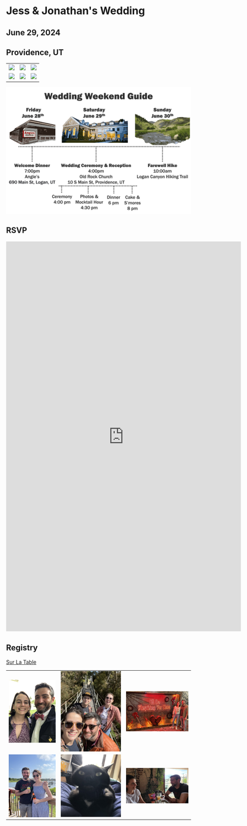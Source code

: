 # Jess & Jonathan's Wedding
## June 29, 2024
## Providence, UT

|   |   |   |
|---|---|---|
|![](/pictures/summer_utah_1.jpg) |  ![](/pictures/summer_utah_2.jpg) |  ![](/pictures/summer_utah_4.jpg)
|![](/pictures/joshuatree.jpg) |  ![](/pictures/jonathanandbabs.jpg) |  ![](/pictures/utahsnow.jpg)

![weddingweekendguide](/pictures/weddingweekendguide.png)

## RSVP

<iframe src="https://docs.google.com/forms/d/e/1FAIpQLSdg0v7PWcbjbDapeu2auTm6qU7A0672k2GflRwkfPhxafHpbA/viewform?embedded=true" width="640" height="1061" frameborder="0" marginheight="0" marginwidth="0">Loading…</iframe>

## Registry
[Sur La Table](https://www.surlatable.com/giftregistry-customershow?ID=e053e5c99d8ffa8adfd72d7991)

|   |   |   |
|---|---|---|
|![](/pictures/kentucky.jpg) | ![](/pictures/bridge.jpg)  | ![](/pictures/meatloaf.jpg) 
| ![](/pictures/holden.jpg) | ![](/pictures/babscollar.jpg)  |  ![](/pictures/halfwaycrooks.JPG)
